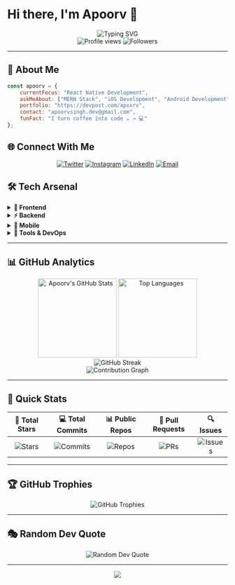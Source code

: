 # Hi there, I'm Apoorv 👋

<div align="center">
  <img src="https://readme-typing-svg.herokuapp.com?font=JetBrains+Mono&weight=600&size=24&duration=3000&pause=1000&color=6366F1&center=true&vCenter=true&width=600&lines=Full+Stack+Developer;Building+seamless+digital+experiences;MERN+%7C+iOS+%7C+Android+%7C+React+Native" alt="Typing SVG" />
</div>

<div align="center">
  <img src="https://komarev.com/ghpvc/?username=apxxrv&label=Profile%20views&color=6366F1&style=flat-square" alt="Profile views" />
  <img src="https://img.shields.io/github/followers/apxxrv?label=Followers&style=flat-square&color=6366F1" alt="Followers" />
</div>

---

## 🚀 About Me

```javascript
const apoorv = {
    currentFocus: "React Native Development",
    askMeAbout: ["MERN Stack", "iOS Development", "Android Development"],
    portfolio: "https://devpost.com/apxxrv",
    contact: "apoorvsingh.dev@gmail.com",
    funFact: "I turn coffee into code ☕️ → 💻"
};
```

## 🌐 Connect With Me

<div align="center">
  
[![Twitter](https://img.shields.io/badge/Twitter-000000?style=for-the-badge&logo=x&logoColor=white)](https://twitter.com/0xapoorv)
[![Instagram](https://img.shields.io/badge/Instagram-E4405F?style=for-the-badge&logo=instagram&logoColor=white)](https://instagram.com/whyapooorv)
[![LinkedIn](https://img.shields.io/badge/LinkedIn-0077B5?style=for-the-badge&logo=linkedin&logoColor=white)](https://linkedin.com/in/apxxrv)
[![Email](https://img.shields.io/badge/Email-EA4335?style=for-the-badge&logo=gmail&logoColor=white)](mailto:apoorvsingh.dev@gmail.com)

</div>

## 🛠️ Tech Arsenal

<details>
<summary><b>🎨 Frontend</b></summary>
<br>

![React](https://img.shields.io/badge/React-20232A?style=for-the-badge&logo=react&logoColor=61DAFB)
![JavaScript](https://img.shields.io/badge/JavaScript-F7DF1E?style=for-the-badge&logo=javascript&logoColor=black)
![TypeScript](https://img.shields.io/badge/TypeScript-007ACC?style=for-the-badge&logo=typescript&logoColor=white)
![HTML5](https://img.shields.io/badge/HTML5-E34F26?style=for-the-badge&logo=html5&logoColor=white)
![CSS3](https://img.shields.io/badge/CSS3-1572B6?style=for-the-badge&logo=css3&logoColor=white)
![Tailwind CSS](https://img.shields.io/badge/Tailwind_CSS-38B2AC?style=for-the-badge&logo=tailwind-css&logoColor=white)

</details>

<details>
<summary><b>⚡ Backend</b></summary>
<br>

![Node.js](https://img.shields.io/badge/Node.js-339933?style=for-the-badge&logo=nodedotjs&logoColor=white)
![Express.js](https://img.shields.io/badge/Express.js-000000?style=for-the-badge&logo=express&logoColor=white)
![MongoDB](https://img.shields.io/badge/MongoDB-4EA94B?style=for-the-badge&logo=mongodb&logoColor=white)
![Python](https://img.shields.io/badge/Python-3776AB?style=for-the-badge&logo=python&logoColor=white)

</details>

<details>
<summary><b>📱 Mobile</b></summary>
<br>

![React Native](https://img.shields.io/badge/React_Native-20232A?style=for-the-badge&logo=react&logoColor=61DAFB)
![Swift](https://img.shields.io/badge/Swift-FA7343?style=for-the-badge&logo=swift&logoColor=white)
![iOS](https://img.shields.io/badge/iOS-000000?style=for-the-badge&logo=ios&logoColor=white)
![Android](https://img.shields.io/badge/Android-3DDC84?style=for-the-badge&logo=android&logoColor=white)

</details>

<details>
<summary><b>🔧 Tools & DevOps</b></summary>
<br>

![AWS](https://img.shields.io/badge/AWS-FF9900?style=for-the-badge&logo=amazonaws&logoColor=white)
![Docker](https://img.shields.io/badge/Docker-2CA5E0?style=for-the-badge&logo=docker&logoColor=white)
![Git](https://img.shields.io/badge/Git-F05032?style=for-the-badge&logo=git&logoColor=white)
![Figma](https://img.shields.io/badge/Figma-F24E1E?style=for-the-badge&logo=figma&logoColor=white)

</details>

---

## 📊 GitHub Analytics

<div align="center">
  <img height="180em" src="https://github-readme-stats.vercel.app/api?username=apxxrv&show_icons=true&theme=react&include_all_commits=true&count_private=true&hide_border=true&bg_color=0D1117&title_color=6366F1&icon_color=6366F1&text_color=C9D1D9" alt="Apoorv's GitHub Stats" />
  <img height="180em" src="https://github-readme-stats.vercel.app/api/top-langs/?username=apxxrv&layout=compact&theme=react&hide_border=true&bg_color=0D1117&title_color=6366F1&text_color=C9D1D9&langs_count=6" alt="Top Languages" />
</div>

<div align="center">
  <img src="https://github-readme-streak-stats.herokuapp.com/?user=apxxrv&theme=react&hide_border=true&background=0D1117&stroke=6366F1&ring=6366F1&fire=6366F1&currStreakLabel=C9D1D9" alt="GitHub Streak" />
</div>

<div align="center">
  <img src="https://github-readme-activity-graph.vercel.app/graph?username=apxxrv&theme=react-dark&hide_border=true&bg_color=0D1117&color=6366F1&line=6366F1&point=C9D1D9" alt="Contribution Graph" />
</div>

---

## 🎯 Quick Stats

<div align="center">

| 🌟 **Total Stars** | 💻 **Total Commits** | 📊 **Public Repos** | 🔀 **Pull Requests** | 🔍 **Issues** |
|:---:|:---:|:---:|:---:|:---:|
| ![Stars](https://img.shields.io/badge/-3-FFD700?style=flat-square&logo=star&logoColor=white) | ![Commits](https://img.shields.io/badge/-248-4285F4?style=flat-square&logo=git&logoColor=white) | ![Repos](https://img.shields.io/badge/-12-34A853?style=flat-square&logo=github&logoColor=white) | ![PRs](https://img.shields.io/badge/-5-9C27B0?style=flat-square&logo=git-merge&logoColor=white) | ![Issues](https://img.shields.io/badge/-3-EA4335?style=flat-square&logo=github&logoColor=white) |

</div>

---

## 🏆 GitHub Trophies

<div align="center">
  <img src="https://github-profile-trophy.vercel.app/?username=apxxrv&theme=discord&no-frame=true&no-bg=false&margin-w=4&row=1" alt="GitHub Trophies" />
</div>

---

## 🎭 Random Dev Quote

<div align="center">
  <img src="https://quotes-github-readme.vercel.app/api?type=horizontal&theme=dark&border=true" alt="Random Dev Quote" />
</div>

---

<div align="center">
  <img src="https://capsule-render.vercel.app/api?type=waving&color=gradient&customColorList=6,11,20&height=100&section=footer&text=Thanks%20for%20visiting!&fontSize=16&fontColor=ffffff&animation=twinkling" />
</div>
